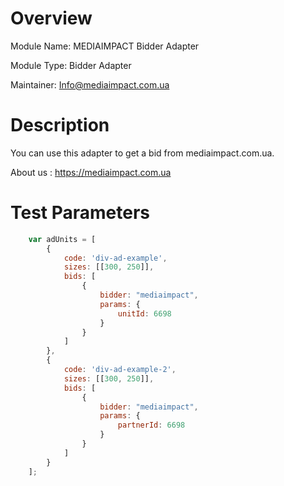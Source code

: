 # Overview

Module Name: MEDIAIMPACT Bidder Adapter

Module Type: Bidder Adapter

Maintainer: Info@mediaimpact.com.ua

# Description

You can use this adapter to get a bid from mediaimpact.com.ua.

About us : https://mediaimpact.com.ua


# Test Parameters
```javascript
    var adUnits = [
        {
            code: 'div-ad-example',
            sizes: [[300, 250]],
            bids: [
                {
                    bidder: "mediaimpact",
                    params: {
                        unitId: 6698
                    }
                }
            ]
        },
        {
            code: 'div-ad-example-2',
            sizes: [[300, 250]],
            bids: [
                {
                    bidder: "mediaimpact",
                    params: {
                        partnerId: 6698
                    }
                }
            ]
        }
    ];
```
